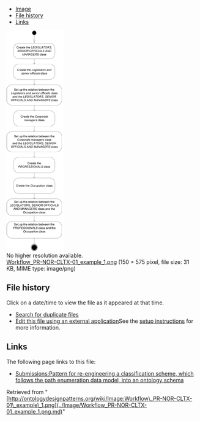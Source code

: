 * [Image](../Image/Workflow_PR-NOR-CLTX-01_example_1.png.md#file)
* [File history](../Image/Workflow_PR-NOR-CLTX-01_example_1.png.md#filehistory)
* [Links](../Image/Workflow_PR-NOR-CLTX-01_example_1.png.md#filelinks)

[![Image:Workflow PR-NOR-CLTX-01 example 1.png](../images/1/12/Workflow_PR-NOR-CLTX-01_example_1.png)](../images/1/12/Workflow_PR-NOR-CLTX-01_example_1.png)  
No higher resolution available.  
[Workflow\_PR-NOR-CLTX-01\_example\_1.png](../images/1/12/Workflow_PR-NOR-CLTX-01_example_1.png)‎ (150 × 575 pixel, file size: 31 KB, MIME type: image/png)

## File history

Click on a date/time to view the file as it appeared at that time.



  
* [Search for duplicate files](http://ontologydesignpatterns.org/wiki/Special:FileDuplicateSearch/Workflow_PR-NOR-CLTX-01_example_1.png "Special:FileDuplicateSearch/Workflow PR-NOR-CLTX-01 example 1.png")
* [Edit this file using an external application](http://ontologydesignpatterns.org/wiki/index.php?title=Image:Workflow_PR-NOR-CLTX-01_example_1.png&action=edit&externaledit=true&mode=file "Image:Workflow PR-NOR-CLTX-01 example 1.png")See the [setup instructions](http://www.mediawiki.org/wiki/Manual:External_editors "http://www.mediawiki.org/wiki/Manual:External_editors") for more information.

## Links



The following page links to this file:


* [Submissions:Pattern for re-engineering a classification scheme, which follows the path enumeration data model, into an ontology schema](../Submissions/Pattern_for_re-engineering_a_classification_scheme,_which_follows_the_path_enumeration_data_model,_into_an_ontology_schema.md "Submissions:Pattern for re-engineering a classification scheme, which follows the path enumeration data model, into an ontology schema")


Retrieved from "[http://ontologydesignpatterns.org/wiki/Image:Workflow\_PR-NOR-CLTX-01\_example\_1.png](../Image/Workflow_PR-NOR-CLTX-01_example_1.png.md)"